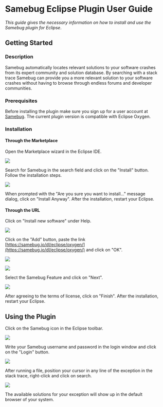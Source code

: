 # Samebug Eclipse Plugin User Guide 

*This guide gives the necessary information on how to install and use the Samebug plugin for Eclipse*.

## Getting Started

### Description
Samebug automatically locates relevant solutions to your software crashes from its expert community and solution database.
By searching with a stack trace Samebug can provide you a more relevant solution to your software crashes without having to browse through endless forums and developer communities.

### Prerequisites
Before installing the plugin make sure you sign up for a user account at [Samebug](https://samebug.io/).
The current plugin version is compatible with Eclipse Oxygen.

### Installation 
#### Through the Marketplace
Open the Marketplace wizard in the Eclipse IDE.

![](https://samebug.io/static/images/docs/eclipse-marketplace.png)

Search for Samebug in the search field and click on the "Install" button. Follow the installation steps. 

![](https://samebug.io/static/images/docs/eclipse-find.png)

When prompted with the "Are you sure you want to install..." message dialog, click on "Install Anyway". After the installation, restart your Eclipse.

#### Through the URL
Click on "Install new software" under Help.

![](newsoftware.png)

Click on the "Add" button, paste the link [https://samebug.io/dl/eclipse/oxygen/](https://samebug.io/dl/eclipse/oxygen/) and click on "OK".

![](https://samebug.io/static/images/docs/eclipse-adding.png)

![](https://samebug.io/static/images/docs/eclipse-location.png)

Select the Samebug Feature and click on "Next".

![](https://samebug.io/static/images/docs/eclipse-select.png)

After agreeing to the terms of license, click on "Finish". After the installation, restart your Eclipse.

## Using the Plugin 
Click on the Samebug icon in the Eclipse toolbar.

![](https://samebug.io/static/images/docs/eclipse-toolbar.png)

Write your Samebug username and password in the login window and click on the "Login" button.

![](https://samebug.io/static/images/docs/eclipse-login.png)

After running a file, position your cursor in any line of the exception in the stack trace, right-click and click on search.

![](https://samebug.io/static/images/docs/eclipse-search.png)

The available solutions for your exception will show up in the default browser of your system.